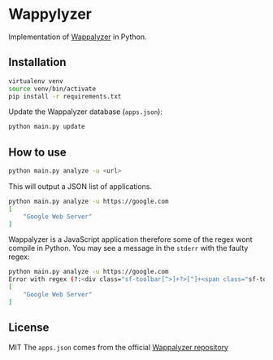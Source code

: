 # Wappylyzer

Implementation of [Wappalyzer](https://www.wappalyzer.com/) in Python.


## Installation

```bash
virtualenv venv
source venv/bin/activate
pip install -r requirements.txt
```

Update the Wappalyzer database (`apps.json`):

```bash
python main.py update
```


## How to use

```bash
python main.py analyze -u <url>
```

This will output a JSON list of applications.

```bash
python main.py analyze -u https://google.com
[
    "Google Web Server"
]
```

Wappalyzer is a JavaScript application therefore some of the regex wont compile
in Python. You may see a message in the `stderr` with the faulty regex:

```bash
python main.py analyze -u https://google.com
Error with regex (?:<div class="sf-toolbar[^>]+?>[^]+<span class="sf-toolbar-value">([\d.])+|<div id="sfwdt[^"]+" class="[^"]*sf-toolbar)
[
    "Google Web Server"
]
```


## License

MIT
The `apps.json` comes from the official [Wappalyzer repository](https://github.com/AliasIO/wappalyzer)
